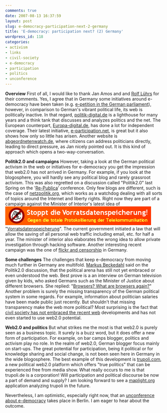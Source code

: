 ```yaml
---
comments: true
date: 2007-08-13 16:37:59
layout: post
slug: e-democracy-participation-next-2-germany
title: 'E-democracy: participation next? (2) Germany'
wordpress_id: 118
categories:
- activism
- links
- civil-society
- e-democracy
- participation
- politics
- unconference
---
```


**Overview**
First of all, I would like to thank Jan Amos and and [Rolf Lührs](http://www.demos-monitor.de/) for their comments. Yes, I agree that in Germany some initiatives around e-democracy have been taken (e.g. [e-petition in the German parliament](http://itc.napier.ac.uk/e-petition/bundestag/view_petition.asp?PetitionID=294)), however, in comparison to German's vibrant political life, its web is politically inactive. In that regard, [politik-digital.de](http://politik-digital.de) is a lighthouse for many years and a think tank that discusses and analyzes politics and the net. The European counterpart, [Europa-digital.de](http://www.europa-digital.de/), has done a lot for independent coverage. Their latest initiative, [e-participation.net](http://www.e-participation.net/), is great but it also shows how only so little has arisen. Another website is [abgeordnetenwatch.de](http://www.abgeordnetenwatch.de), where citizens can address politicians directly, leading to direct pressure, as Jan nicely pointed out. It is this kind of approach which opens a two-way-conversation.

**Politik2.0 and campaigns**
However, taking a look at the German political activism in the web or initiatives for e-democracy you get the impression that web2.0 has not arrived in Germany. For example, if you look at the blogosphere, you will hardly see any political blog and rarely grassroot activism. This was also regretted on a discussion called "Politik2.0" last Spring on the '[Re-Publica](http://re-publica.de/)' conference. Only few blogs are different, such is the case of [netzpolitik.org](http://netzpolitik.org), which works as a watchdog dealing with all sorts of topics around the Internet and liberty rights. Right now they are part of a campaign against the Minister of Interior's latest idea of [![Stoppt die Vorratsdatenspeicherung](/images/akv-468x60.gif)](http://www.vorratsdatenspeicherung.de/component/option,com_frontpage/Itemid,1/lang,en/)"[Vorratsdatenspeicherung](http://www.vorratsdatenspeicherung.de/component/option,com_frontpage/Itemid,1/lang,en/)". The current government initiated a law that will allow the saving of all personal web traffic including email, etc. for half a year. The minister of interior also elaborates the wrong idea to allow private investigation through hacking software. Another interesting recent campaign was the one of [flickr and censorship](http://www.franztoo.de/?p=332) in Germany.

**Some challenges**
The challenges that keep e-democracy from moving much further in Germany are multifold. [Markus Beckedahl](http://netzpolitik.org/) said on the Politik2.0 discussion, that the political arena has still not yet embraced or even understood the web. Best prove is a an interview on German television given by kids, who asked Germans such as the Minister of Justice about different browsers. She replied: "[Browsers? What are browsers again?](http://translate.google.com/translate?u=http%3A%2F%2Fblog.handelsblatt.de%2Findiskretion%2Feintrag.php%3Fid%3D1377&langpair=de%7Cen&hl=en&safe=off&ie=UTF-8&oe=UTF-8&prev=%2Flanguage_tools)"  Another problem is surely the missing transparency of the German political system in some regards. For example, information about politician salaries have been made public just recently. But shouldn't that missing transparency make the web more political?
Most surprising is the fact that [civil society has not embraced the recent web](http://translate.google.com/translate?u=http%3A%2F%2Fwww.politik-digital.de%2Fedemocracy%2Fnetzkampagnen%2Fdschulz_G8kommentar_070524.shtml&langpair=de%7Cen&hl=en&safe=off&ie=UTF-8&oe=UTF-8&prev=%2Flanguage_tools) developments and has not even started to use web2.0 potential.

**Web2.0 and politics**
But what strikes me the most is that web2.0 is purely seen as a business topic. It surely is a buzz word, but it does offer a new form of participation. For example, on bar camps blogger, politics and activism play no role. In the realm of web2.0, German blogger focus mainly on start-ups. The great potential for participation, being it political or for knowledge sharing and social change, is not been seen here in Germany in the wide blogosphere. The best example of this development is [trupoli.com](http://www.trupoli.com/), a new political web2.0 platform which offers "true politics" that can be experienced free from media show. What really occurs to me is that trupoli.de is a corporation! Will participation and political discourse be now a part of demand and supply? I am looking forward to see a [maplight.org ](http://maplight.org/)application analyzing trupoli in the future.

Nevertheless, I am optimistic, especially right now, that an [unconference about e-democracy](http://berlininaugust.politik-digital.de/index.php/Main_Page) takes place in Berlin. I am eager to hear about the outcome.
